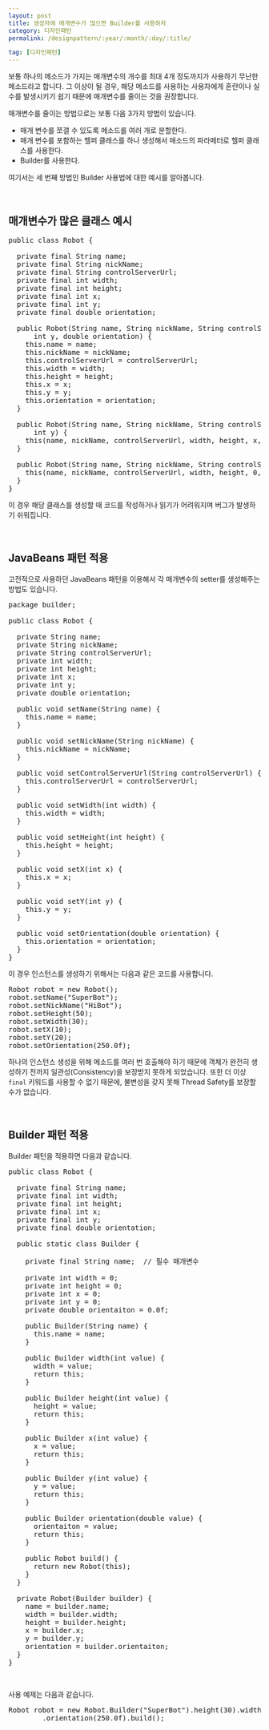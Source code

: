 ```yaml
---
layout: post
title: 생성자에 매개변수가 많으면 Builder를 사용하자
category: 디자인패턴
permalink: /designpattern/:year/:month/:day/:title/

tag: [디자인패턴]
---
```


보통 하나의 메소드가 가지는 매개변수의 개수를 최대 4개 정도까지가 사용하기 무난한 메소드라고 합니다.
그 이상이 될 경우, 해당 메소드를 사용하는 사용자에게 혼란이나 실수를 발생시키기 쉽기 때문에
매개변수를 줄이는 것을 권장합니다.

매개변수를 줄이는 방법으로는 보통 다음 3가지 방법이 있습니다.

* 매개 변수를 쪼갤 수 있도록 메소드를 여러 개로 분할한다.
* 매개 변수를 포함하는 헬퍼 클래스를 하나 생성해서 매소드의 파라메터로 헬퍼 클래스를 사용한다.
* Builder를 사용한다.

여기서는 세 번째 방법인 Builder 사용법에 대한 예시를 알아봅니다.

<br>

## 매개변수가 많은 클래스 예시

<pre class="prettyprint">
public class Robot {

  private final String name;
  private final String nickName;
  private final String controlServerUrl;
  private final int width;
  private final int height;
  private final int x;
  private final int y;
  private final double orientation;

  public Robot(String name, String nickName, String controlServerUrl, int width, int height, int x,
      int y, double orientation) {
    this.name = name;
    this.nickName = nickName;
    this.controlServerUrl = controlServerUrl;
    this.width = width;
    this.height = height;
    this.x = x;
    this.y = y;
    this.orientation = orientation;
  }

  public Robot(String name, String nickName, String controlServerUrl, int width, int height, int x,
      int y) {
    this(name, nickName, controlServerUrl, width, height, x, y, 0.0f);
  }

  public Robot(String name, String nickName, String controlServerUrl, int width, int height) {
    this(name, nickName, controlServerUrl, width, height, 0, 0);
  }
}
</pre>

이 경우 해당 클래스를 생성할 때 코드를 작성하거나 읽기가 어려워지며 버그가 발생하기 쉬워집니다.

<br>

## JavaBeans 패턴 적용

고전적으로 사용하던 JavaBeans 패턴을 이용해서 각 매개변수의 setter를 생성해주는 방법도 있습니다.

<pre class="prettyprint">
package builder;

public class Robot {

  private String name;
  private String nickName;
  private String controlServerUrl;
  private int width;
  private int height;
  private int x;
  private int y;
  private double orientation;

  public void setName(String name) {
    this.name = name;
  }

  public void setNickName(String nickName) {
    this.nickName = nickName;
  }

  public void setControlServerUrl(String controlServerUrl) {
    this.controlServerUrl = controlServerUrl;
  }

  public void setWidth(int width) {
    this.width = width;
  }

  public void setHeight(int height) {
    this.height = height;
  }

  public void setX(int x) {
    this.x = x;
  }

  public void setY(int y) {
    this.y = y;
  }

  public void setOrientation(double orientation) {
    this.orientation = orientation;
  }
}
</pre>

이 경우 인스턴스를 생성하기 위해서는 다음과 같은 코드를 사용합니다.

<pre class="prettyprint">
Robot robot = new Robot();
robot.setName("SuperBot");
robot.setNickName("HiBot");
robot.setHeight(50);
robot.setWidth(30);
robot.setX(10);
robot.setY(20);
robot.setOrientation(250.0f);
</pre>

하나의 인스턴스 생성을 위해 메소드를 여러 번 호출해야 하기 때문에 객체가 완전히 생성하기 전까지 일관성(Consistency)을 보장받지 못하게 되었습니다.
또한 더 이상 `final` 키워드를 사용할 수 없기 때문에, 불변성을 갖지 못해 Thread Safety를 보장할 수가 없습니다.

<br>

## Builder 패턴 적용

Builder 패턴을 적용하면 다음과 같습니다.

<pre class="prettyprint">
public class Robot {

  private final String name;
  private final int width;
  private final int height;
  private final int x;
  private final int y;
  private final double orientation;

  public static class Builder {

    private final String name;  // 필수 매개변수

    private int width = 0;
    private int height = 0;
    private int x = 0;
    private int y = 0;
    private double orientaiton = 0.0f;

    public Builder(String name) {
      this.name = name;
    }

    public Builder width(int value) {
      width = value;
      return this;
    }

    public Builder height(int value) {
      height = value;
      return this;
    }

    public Builder x(int value) {
      x = value;
      return this;
    }

    public Builder y(int value) {
      y = value;
      return this;
    }

    public Builder orientation(double value) {
      orientaiton = value;
      return this;
    }

    public Robot build() {
      return new Robot(this);
    }
  }

  private Robot(Builder builder) {
    name = builder.name;
    width = builder.width;
    height = builder.height;
    x = builder.x;
    y = builder.y;
    orientation = builder.orientaiton;
  }
}
</pre>

<br>

사용 예제는 다음과 같습니다.

<pre class="prettyprint">
Robot robot = new Robot.Builder("SuperBot").height(30).width(20).x(100).y(100)
        .orientation(250.0f).build();
</pre>